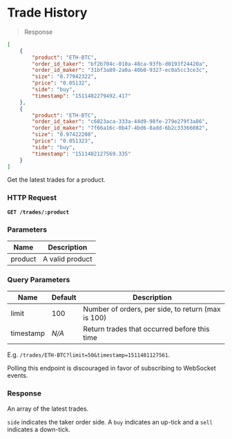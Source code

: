 # Trade History

> Response

```json
[
	{
		"product": "ETH-BTC",
		"order_id_taker": "bf2b704c-010a-48ca-93fb-d0193f24420a",
		"order_id_maker": "31bf3a89-2a0a-40b0-9327-ec0a5cc3ce3c",
		"size": "0.77942322",
		"price": "0.05132",
		"side": "buy",
		"timestamp": "1511482279492.417"
	},
	{
		"product": "ETH-BTC",
		"order_id_taker": "c6023aca-333a-44d9-98fe-279e279f3a86",
		"order_id_maker": "7f66a16c-0b47-4bd6-8add-6b2c33366082",
		"size": "0.97422208",
		"price": "0.051323",
		"side": "buy",
		"timestamp": "1511482127569.335"
	}
]
```

Get the latest trades for a product.

### HTTP Request

**`GET /trades/:product`**

### Parameters

Name | Description
---------- | -------
product | A valid product

### Query Parameters

Name | Default | Description
---------- | ---- | -------
limit | 100 | Number of orders, per side, to return (max is 100)
timestamp | *N/A* | Return trades that occurred before this time

E.g. `/trades/ETH-BTC?limit=50&timestamp=1511481127561`.

Polling this endpoint is discouraged in favor of subscribing to WebSocket events.

### Response

An array of the latest trades.

`side` indicates the taker order side. A `buy` indicates an up-tick and a `sell` indicates a down-tick.
